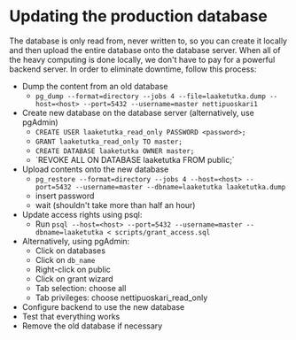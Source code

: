 # Updating the production database

The database is only read from, never written to, so you can create it locally and then upload the entire database onto the database server. When all of the heavy computing is done locally, we don't have to pay for a powerful backend server. In order to eliminate downtime, follow this process:

* Dump the content from an old database
    * `pg_dump --format=directory --jobs 4 --file=laaketutka.dump --host=<host> --port=5432 --username=master nettipuoskari1`
* Create new database on the database server (alternatively, use pgAdmin)
    * `CREATE USER laaketutka_read_only PASSWORD <password>;`
    * `GRANT laaketutka_read_only TO master;`
    * `CREATE DATABASE laaketutka OWNER master;`
    * ´REVOKE ALL ON DATABASE laaketutka FROM public;´
* Upload contents onto the new database
    * `pg_restore --format=directory --jobs 4 --host=<host> --port=5432 --username=master --dbname=laaketutka laaketutka.dump`
    * insert password
    * wait (shouldn't take more than half an hour)
* Update access rights using psql:
    * Run `psql --host=<host> --port=5432 --username=master --dbname=laaketutka < scripts/grant_access.sql`
* Alternatively, using pgAdmin:
    * Click on databases
    * Click on `db_name`
    * Right-click on public
    * Click on grant wizard
    * Tab selection: choose all
    * Tab privileges: choose nettipuoskari_read_only
* Configure backend to use the new database
* Test that everything works
* Remove the old database if necessary